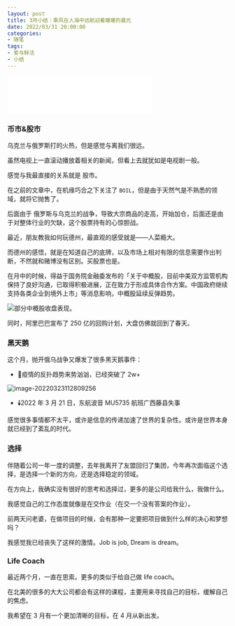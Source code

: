 ```yaml
---
layout: post
title: 3月小结｜乘风在人海中远航迎着暖暖的晨光
date: 2022/03/31 20:00:00
categories:
- 随笔
tags:
- 爱与鲜活
- 小结
---
```


<iframe width=330 height=86 src="//music.163.com/outchain/player?type=2&id=1926216108&auto=1&height=66" frameborder="no" border="0" marginwidth="0" marginheight="0" ></iframe>

### 币市&股市

乌克兰与俄罗斯打的火热，但是感觉与离我们很远。

虽然电视上一直滚动播放着相关的新闻，但看上去就犹如是电视剧一般。

感觉与我最直接的关系就是 股市。

在之前的文章中，在机缘巧合之下关注了 `BOIL`，但是由于天然气是不熟悉的领域，就将它抛售了。

后面由于 俄罗斯与乌克兰的战争，导致大宗商品的走高，开始加仓，后面还是由于对整体行业的欠缺，这个股票持有的心惊胆战。

最近，朋友教我如何玩德州，最直观的感受就是——人菜瘾大。

而德州的感悟，就是在知道自己的底牌，以及市场上相对有限的信息需要作出判断，不然就和赌博没有区别。买股票也是。

在月中的时候，得益于国务院金融委发布的「关于中概股，目前中美双方监管机构保持了良好沟通，已取得积极进展，正在致力于形成具体合作方案。中国政府继续支持各类企业到境外上市」等消息影响，中概股延续反弹趋势。

![部分中概股收盘表现。](https://pics.naaln.com/blog/2022-03-23-9d230d.jpeg-basicBlog)

同时，阿里巴巴宣布了 250 亿的回购计划，大盘仿佛就回到了春天。

### 黑天鹅

这个月，抛开俄乌战争又爆发了很多黑天鹅事件：

- 🦠疫情的反扑趋势来势汹汹，已经突破了 2w+

![image-20220323112809256](https://pics.naaln.com/blog/2022-03-23-012710.png-basicBlog)

- 🕯️2022 年 3 月 21 日，东航波音 MU5735 航班广西藤县失事

感觉很多事情都不太平，或许是信息的传递加速了世界的复杂性。或许是世界本身就已经到了紊乱的时代。

### 选择

伴随着公司一年一度的调整，去年我离开了友盟回归了集团，今年再次面临这个选择，是选择一个新的方向，还是选择稳定的领域。

在方向上，我确实没有很好的思考和选择过，更多的是公司给我什么，我做什么。

我感觉自己的工作态度就像是在交作业（在交一个没有答案的作业）。

前两天问老婆，在做项目的时候，会有那种一定要把项目做到什么样的决心和梦想吗？

我感觉我已经丧失了这样的激情。Job is job, Dream is dream。

### Life Coach

最近两个月，一直在思索。更多的类似于给自己做 life coach。

在北美的很多的大大公司都会有这样的课程，主要用来寻找自己的目标，缓解自己的焦虑。

我希望在 3 月有一个更加清晰的目标，在 4 月从新出发。
